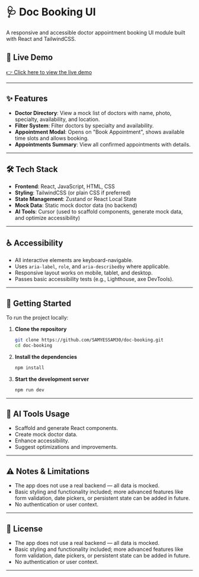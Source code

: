# 🩺 Doc Booking UI

A responsive and accessible doctor appointment booking UI module built with React and TailwindCSS.

## 🔗 Live Demo

[👉 Click here to view the live demo](https://doc-booking-gamma.vercel.app/) <!-- Replace # with actual link when deployed -->

---

## ✨ Features

- **Doctor Directory**: View a mock list of doctors with name, photo, specialty, availability, and location.
- **Filter System**: Filter doctors by specialty and availability.
- **Appointment Modal**: Opens on "Book Appointment", shows available time slots and allows booking.
- **Appointments Summary**: View all confirmed appointments with details.

---

## 🛠 Tech Stack

- **Frontend**: React, JavaScript, HTML, CSS
- **Styling**: TailwindCSS (or plain CSS if preferred)
- **State Management**: Zustand or React Local State
- **Mock Data**: Static mock doctor data (no backend)
- **AI Tools**: Cursor (used to scaffold components, generate mock data, and optimize accessibility)

---

## ♿ Accessibility

- All interactive elements are keyboard-navigable.
- Uses `aria-label`, `role`, and `aria-describedby` where applicable.
- Responsive layout works on mobile, tablet, and desktop.
- Passes basic accessibility tests (e.g., Lighthouse, axe DevTools).

---

## 🚀 Getting Started

To run the project locally:

1. **Clone the repository**

   ```bash
   git clone https://github.com/SAMYESSAM30/doc-booking.git
   cd doc-booking
   ```

2. **Install the dependencies**

   ```bash
   npm install
   ```

3. **Start the development server**

   ```bash
   npm run dev
   ```

---

## 🤖 AI Tools Usage

- Scaffold and generate React components.
- Create mock doctor data.
- Enhance accessibility.
- Suggest optimizations and improvements.

---

## ⚠️ Notes & Limitations

- The app does not use a real backend — all data is mocked.
- Basic styling and functionality included; more advanced features like form validation, date pickers, or persistent state can be added in future.
- No authentication or user context.

---

## 📄 License

- The app does not use a real backend — all data is mocked.
- Basic styling and functionality included; more advanced features like form validation, date pickers, or persistent state can be added in future.
- No authentication or user context.

---
